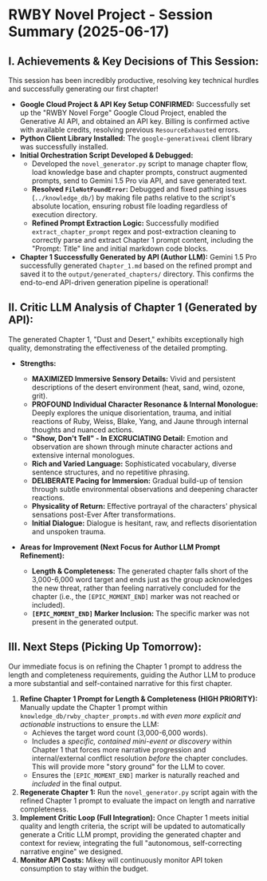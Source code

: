 # RWBY Novel Project - Session Summary (2025-06-17)

## I. Achievements & Key Decisions of This Session:

This session has been incredibly productive, resolving key technical hurdles and successfully generating our first chapter!

* **Google Cloud Project & API Key Setup CONFIRMED:** Successfully set up the "RWBY Novel Forge" Google Cloud Project, enabled the Generative AI API, and obtained an API key. Billing is confirmed active with available credits, resolving previous `ResourceExhausted` errors.
* **Python Client Library Installed:** The `google-generativeai` client library was successfully installed.
* **Initial Orchestration Script Developed & Debugged:**
    * Developed the `novel_generator.py` script to manage chapter flow, load knowledge base and chapter prompts, construct augmented prompts, send to Gemini 1.5 Pro via API, and save generated text.
    * **Resolved `FileNotFoundError`:** Debugged and fixed pathing issues (`../knowledge_db/`) by making file paths relative to the script's absolute location, ensuring robust file loading regardless of execution directory.
    * **Refined Prompt Extraction Logic:** Successfully modified `extract_chapter_prompt` regex and post-extraction cleaning to correctly parse and extract Chapter 1 prompt content, including the "Prompt: Title" line and initial markdown code blocks.
* **Chapter 1 Successfully Generated by API (Author LLM):** Gemini 1.5 Pro successfully generated `Chapter_1.md` based on the refined prompt and saved it to the `output/generated_chapters/` directory. This confirms the end-to-end API-driven generation pipeline is operational!

## II. Critic LLM Analysis of Chapter 1 (Generated by API):

The generated Chapter 1, "Dust and Desert," exhibits exceptionally high quality, demonstrating the effectiveness of the detailed prompting.

* **Strengths:**
    * **MAXIMIZED Immersive Sensory Details:** Vivid and persistent descriptions of the desert environment (heat, sand, wind, ozone, grit).
    * **PROFOUND Individual Character Resonance & Internal Monologue:** Deeply explores the unique disorientation, trauma, and initial reactions of Ruby, Weiss, Blake, Yang, and Jaune through internal thoughts and nuanced actions.
    * **"Show, Don't Tell" - In EXCRUCIATING Detail:** Emotion and observation are shown through minute character actions and extensive internal monologues.
    * **Rich and Varied Language:** Sophisticated vocabulary, diverse sentence structures, and no repetitive phrasing.
    * **DELIBERATE Pacing for Immersion:** Gradual build-up of tension through subtle environmental observations and deepening character reactions.
    * **Physicality of Return:** Effective portrayal of the characters' physical sensations post-Ever After transformations.
    * **Initial Dialogue:** Dialogue is hesitant, raw, and reflects disorientation and unspoken trauma.

* **Areas for Improvement (Next Focus for Author LLM Prompt Refinement):**
    * **Length & Completeness:** The generated chapter falls short of the 3,000-6,000 word target and ends just as the group acknowledges the new threat, rather than feeling narratively concluded for the chapter (i.e., the `[EPIC_MOMENT_END]` marker was not reached or included).
    * **`[EPIC_MOMENT_END]` Marker Inclusion:** The specific marker was not present in the generated output.

## III. Next Steps (Picking Up Tomorrow):

Our immediate focus is on refining the Chapter 1 prompt to address the length and completeness requirements, guiding the Author LLM to produce a more substantial and self-contained narrative for this first chapter.

1.  **Refine Chapter 1 Prompt for Length & Completeness (HIGH PRIORITY):** Manually update the Chapter 1 prompt within `knowledge_db/rwby_chapter_prompts.md` with *even more explicit and actionable* instructions to ensure the LLM:
    * Achieves the target word count (3,000-6,000 words).
    * Includes a *specific, contained mini-event or discovery* within Chapter 1 that forces more narrative progression and internal/external conflict resolution *before* the chapter concludes. This will provide more "story ground" for the LLM to cover.
    * Ensures the `[EPIC_MOMENT_END]` marker is naturally reached and *included* in the final output.
2.  **Regenerate Chapter 1:** Run the `novel_generator.py` script again with the refined Chapter 1 prompt to evaluate the impact on length and narrative completeness.
3.  **Implement Critic Loop (Full Integration):** Once Chapter 1 meets initial quality and length criteria, the script will be updated to automatically generate a Critic LLM prompt, providing the generated chapter and context for review, integrating the full "autonomous, self-correcting narrative engine" we designed.
4.  **Monitor API Costs:** Mikey will continuously monitor API token consumption to stay within the budget.